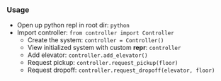 ### Usage
- Open up python repl in root dir: `python`
- Import controller: `from controller import Controller`
	- Create the system: `controller = Controller()`
	- View initialized system with custom __repr__: `controller`
	- Add elevator: `controller.add_elevator()`
	- Request pickup: `controller.request_pickup(floor)`
	- Request dropoff: `controller.request_dropoff(elevator, floor)`
